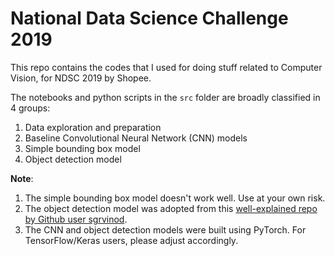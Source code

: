 # National Data Science Challenge 2019
This repo contains the codes that I used for doing stuff related to Computer Vision, for NDSC 2019 by Shopee.

The notebooks and python scripts in the `src` folder are broadly classified in 4 groups:
1. Data exploration and preparation
2. Baseline Convolutional Neural Network (CNN) models
3. Simple bounding box model
4. Object detection model

__Note__:
1. The simple bounding box model doesn't work well. Use at your own risk.
2. The object detection model was adopted from this [well-explained repo by Github user sgrvinod](https://github.com/sgrvinod/a-PyTorch-Tutorial-to-Object-Detection).
3. The CNN and object detection models were built using PyTorch. For TensorFlow/Keras users, please adjust accordingly.